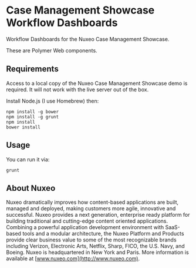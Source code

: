 # Case Management Showcase Workflow Dashboards

Workflow Dashboards for the Nuxeo Case Management Showcase.

These are Polymer Web components.

## Requirements

Access to a local copy of the Nuxeo Case Management Showcase demo is required. It will not work with the live server out of the box.

Install Node.js (I use Homebrew) then:

    npm install -g bower
    npm install -g grunt
    npm install
    bower install

## Usage

You can run it via:

    grunt

## About Nuxeo

Nuxeo dramatically improves how content-based applications are built, managed and deployed, making customers more agile, innovative and successful. Nuxeo provides a next generation, enterprise ready platform for building traditional and cutting-edge content oriented applications. Combining a powerful application development environment with SaaS-based tools and a modular architecture, the Nuxeo Platform and Products provide clear business value to some of the most recognizable brands including Verizon, Electronic Arts, Netflix, Sharp, FICO, the U.S. Navy, and Boeing. Nuxeo is headquartered in New York and Paris. More information is available at [www.nuxeo.com](http://www.nuxeo.com).